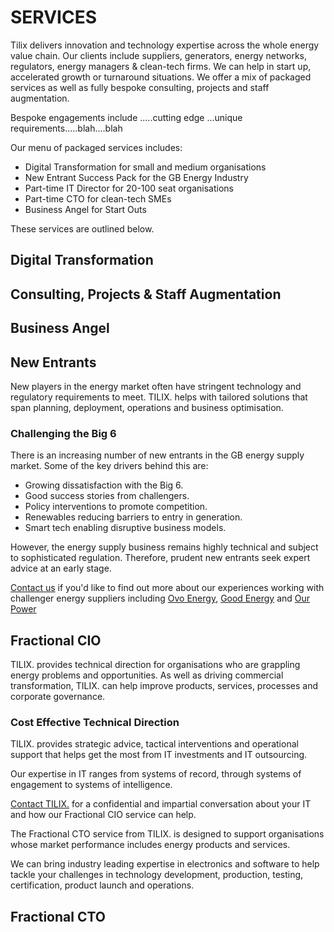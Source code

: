 # SERVICES
Tilix delivers innovation and technology expertise across the whole energy value chain. Our clients include suppliers, generators, energy networks, regulators, energy managers & clean-tech firms. We can help in start up, accelerated growth or turnaround situations. We offer a mix of packaged services as well as fully bespoke consulting, projects and staff augmentation.

Bespoke engagements include .....cutting edge ...unique requirements.....blah....blah

Our menu of packaged services includes:

 - Digital Transformation for small and medium organisations
 - New Entrant Success Pack for the GB Energy Industry
 - Part-time IT Director for 20-100 seat organisations
 - Part-time CTO for clean-tech SMEs
 - Business Angel for Start Outs
 
 These services are outlined below.

## Digital Transformation

## Consulting, Projects & Staff Augmentation

## Business Angel

## New Entrants
New players in the energy market often have stringent technology and regulatory requirements to meet. TILIX. helps with tailored solutions that span planning, deployment, operations and business optimisation.
### Challenging the Big 6
There is an increasing number of new entrants in the GB energy supply market. Some of the key drivers behind this are:

  * Growing dissatisfaction with the Big 6.
  * Good success stories from challengers.
  * Policy interventions to promote competition.
  * Renewables reducing barriers to entry in generation.
  * Smart tech enabling disruptive business models.

However, the energy supply business remains highly technical and subject to sophisticated regulation. Therefore, prudent new entrants seek expert advice at an early stage.

[Contact us](/#contact) if you'd like to find out more about our experiences working with challenger energy suppliers including [Ovo Energy][1], [Good Energy][2] and [Our Power][3]

## Fractional CIO
TILIX. provides technical direction for organisations who are grappling energy problems and opportunities. As well as driving commercial transformation, TILIX. can help improve products, services, processes and corporate governance.

### Cost Effective Technical Direction
TILIX. provides strategic advice, tactical interventions and operational support that helps get the most from IT investments and IT outsourcing.

Our expertise in IT ranges from systems of record, through systems of engagement to systems of intelligence.

[Contact TILIX.](/#contact) for a confidential and impartial conversation about your IT and how our Fractional CIO service can help.

The Fractional CTO service from TILIX. is designed to support organisations whose market performance includes energy products and services.

We can bring industry leading expertise in electronics and software to help tackle your challenges in technology development, production, testing, certification, product launch and operations.

## Fractional CTO

[1]: www.ovoenergy.com
[2]: www.goodenergy.co.uk
[3]: www.ourpower.co.uk
